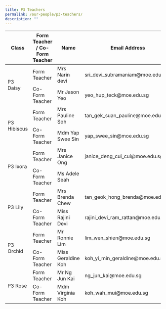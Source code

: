 ```yaml
---
title: P3 Teachers
permalink: /our-people/p3-teachers/
description: ""
---
```

<table>
<thead>
  <tr>
    <th>Class</th>
    <th>Form Teacher / Co-Form Teacher</th>
    <th>Name</th>
    <th>Email Address</th>
  </tr>
</thead>
<tbody>
  <tr>
    <td rowspan="2">P3 Daisy</td>
    <td>Form Teacher</td>
    <td>Mrs Narin devi</td>
    <td>sri_devi_subramaniam@moe.edu.sg</td>
  </tr>
  <tr>
    <td>Co-Form Teacher</td>
    <td>Mr Jason Yeo</td>
    <td>yeo_hup_teck@moe.edu.sg</td>
  </tr>
  <tr>
    <td rowspan="2">P3 Hibiscus      </td>
    <td>Form Teacher</td>
    <td>Mrs Pauline Soh</td>
    <td>tan_gek_suan_pauline@moe.edu.sg</td>
  </tr>
  <tr>
    <td>Co-Form Teacher</td>
    <td>Mdm Yap Swee Sin</td>
    <td>yap_swee_sin@moe.edu.sg</td>
  </tr>
  <tr>
    <td rowspan="2">P3 Ixora</td>
    <td>Form Teacher</td>
    <td>Mrs Janice Ong</td>
    <td>janice_deng_cui_cui@moe.edu.sg</td>
  </tr>
  <tr>
    <td>Co-Form Teacher</td>
    <td>Ms Adele Seah</td>
    <td></td>
  </tr>
  <tr>
    <td rowspan="2">P3 Lily</td>
    <td>Form Teacher</td>
    <td>Mrs Brenda Chew</td>
    <td>tan_geok_hong_brenda@moe.edu.sg</td>
  </tr>
  <tr>
    <td>Co-Form Teacher</td>
    <td>Miss Rajini Devi</td>
    <td>rajini_devi_ram_rattan@moe.edu.sg</td>
  </tr>
  <tr>
    <td rowspan="2">P3 Orchid</td>
    <td>Form Teacher</td>
    <td>Mr Ronnie Lim</td>
    <td>lim_wen_shien@moe.edu.sg</td>
  </tr>
  <tr>
    <td>Co-Form Teacher</td>
    <td>Miss Geraldine Koh</td>
    <td>koh_yi_min_geraldine@moe.edu.sg</td>
  </tr>
  <tr>
    <td rowspan="2">P3 Rose</td>
    <td>Form Teacher</td>
    <td>Mr Ng Jun Kai</td>
    <td>ng_jun_kai@moe.edu.sg</td>
  </tr>
  <tr>
    <td>Co-Form Teacher</td>
    <td>Mdm Virginia Koh</td>
    <td>koh_wah_mui@moe.edu.sg</td>
  </tr>
</tbody>
</table>